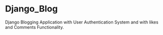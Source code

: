 # Django_Blog

Django Blogging Application with User Authentication System and with likes and Comments Functionality.  
